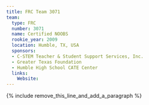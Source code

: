 ```yaml
---
title: FRC Team 3071
team:
  type: FRC
  number: 3071
  name: Certified NOOBS
  rookie_year: 2009
  location: Humble, TX, USA
  sponsors:
  - C-STEM Teacher & Student Support Services, Inc.
  - Greater Texas Foundation
  - Humble High School CATE Center
  links:
    Website:
---
```


{% include remove_this_line_and_add_a_paragraph %}